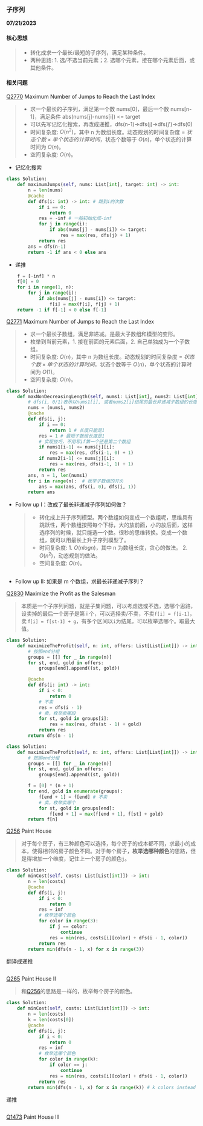 ### 子序列

**07/21/2023**

#### 核心思想

> -   转化成求一个最长/最短的子序列，满足某种条件。
> -   两种思路: 1. 选/不选当前元素；2. 选哪个元素，接在哪个元素后面，或其他条件。

#### 相关问题

[Q2770] Maximum Number of Jumps to Reach the Last Index

> -   求一个最长的子序列，满足第一个数 nums[0]，最后一个数 nums[n-1]，满足条件 abs(nums[j]-nums[i]) <= target
> -   可以先写记忆化搜索，再改成递推，dfs(n-1)->dfs(j)->dfs(j')->dfs(0)
> -   时间复杂度: $`O(n^2)`$，其中 n 为数组长度。动态规划的时间复杂度 = $`状态个数 \times 单个状态的计算时间`$，状态个数等于 $`O(n)`$，单个状态的计算时间为 $`O(n)`$。
> -   空间复杂度: $`O(n)`$。

-   记忆化搜索

```python
class Solution:
    def maximumJumps(self, nums: List[int], target: int) -> int:
        n = len(nums)
        @cache
        def dfs(i: int) -> int: # 跳到i的次数
            if i == 0:
                return 0
            res = -inf # 一般初始化成-inf
            for j in range(i):
                if abs(nums[j] - nums[i]) <= target:
                    res = max(res, dfs(j) + 1)
            return res
        ans = dfs(n-1)
        return -1 if ans < 0 else ans
```

-   递推

```python
    f = [-inf] * n
    f[0] = 0
    for i in range(1, n):
        for j in range(i):
            if abs(nums[j] - nums[i]) <= target:
                f[i] = max(f[i], f[j] + 1)
    return -1 if f[-1] < 0 else f[-1]
```

[Q2771] Maximum Number of Jumps to Reach the Last Index

> -   求一个最长子数组，满足非递减。是最大子数组和模型的变形。
> -   枚举到当前元素，1. 接在前面的元素后面，2. 自己单独成为一个子数组。
> -   时间复杂度: $`O(n)`$，其中 n 为数组长度。动态规划的时间复杂度 = $`状态个数 \times 单个状态的计算时间`$，状态个数等于 $`O(n)`$，单个状态的计算时间为 $`O(1)`$。
> -   空间复杂度: $`O(n)`$。

```python
class Solution:
    def maxNonDecreasingLength(self, nums1: List[int], nums2: List[int]) -> int:
        # dfs(i, 0/1)表示以nums1[i], 或者nums2[i]结尾的最长非递减子数组的长度
        nums = (nums1, nums2)
        @cache
        def dfs(i, j):
            if i == 0:
                return 1 # 长度只能是1
            res = 1 # 最短子数组长度是1
            # 实现技巧，不用写if第一个还是第二个数组
            if nums1[i-1] <= nums[j][i]:
                res = max(res, dfs(i-1, 0) + 1)
            if nums2[i-1] <= nums[j][i]:
                res = max(res, dfs(i-1, 1) + 1)
            return res
        ans, n = 1, len(nums1)
        for i in range(n):  # 枚举子数组的开头
            ans = max(ans, dfs(i, 0), dfs(i, 1))
        return ans
```

-   Follow up I：改成了最长非递减子序列如何做？
    > -   转化成上升子序列模型。两个数组如何变成一个数组呢，思维具有跳跃性，两个数组按照每个下标，大的放前面，小的放后面，这样选序列的时候，就只能选一个数。很秒的思维转换。变成一个数组，就可以用最长上升子序列模型了。
    > -   时间复杂度: 1. $`O(nlogn)`$，其中 n 为数组长度，贪心的做法。 2. $`O(n^2)`$，动态规划的做法。
    > -   空间复杂度: $`O(n)`$。

```python

```

-   Follow up II: 如果是 m 个数组，求最长非递减子序列？

[Q2830] Maximize the Profit as the Salesman

> 本质是一个子序列问题，就是子集问题，可以考虑选或不选，选哪个思路，设卖掉的最后一个房子是第 i 个，可以选择卖/不卖，不卖`f[i] = f[i-1]`，卖 f`[i] = f[st-1] + g`，有多个区间以`i`为结尾，可以枚举选哪个。取最大值。

```python
class Solution:
    def maximizeTheProfit(self, n: int, offers: List[List[int]]) -> int:
        # 按照end分组
        groups = [[] for _ in range(n)]
        for st, end, gold in offers:
            groups[end].append((st, gold))

        @cache
        def dfs(i: int) -> int:
            if i < 0:
                return 0
            # 不卖
            res = dfs(i - 1)
            # 卖，枚举卖哪段
            for st, gold in groups[i]:
                res = max(res, dfs(st - 1) + gold)
            return res
        return dfs(n - 1)
```

```python
class Solution:
    def maximizeTheProfit(self, n: int, offers: List[List[int]]) -> int:
        # 按照end分组
        groups = [[] for _ in range(n)]
        for st, end, gold in offers:
            groups[end].append((st, gold))

        f = [0] * (n + 1)
        for end, gold in enumerate(groups):
            f[end + 1] = f[end] # 不卖
            # 卖，枚举卖哪个
            for st, gold in groups[end]:
                f[end + 1] = max(f[end + 1], f[st] + gold)
        return f[n]
```

[Q256] Paint House

> 对于每个房子，有三种颜色可以选择，每个房子的成本都不同，求最小的成本，使得相邻的房子颜色不同。对于每个房子，**枚举选哪种颜色**的思路，但是得增加一个维度，记住上一个房子的颜色`j`。

```python
class Solution:
    def minCost(self, costs: List[List[int]]) -> int:
        n = len(costs)
        @cache
        def dfs(i, j):
            if i < 0:
                return 0
            res = inf
            # 枚举选哪个颜色
            for color in range(3):
                if j == color:
                    continue
                res = min(res, costs[i][color] + dfs(i - 1, color))
            return res
        return min(dfs(n - 1, x) for x in range(3))
```

翻译成递推

```python

```

[Q265] Paint House II

> 和[Q256]的思路是一样的，枚举每个房子的颜色。

```python
class Solution:
    def minCost(self, costs: List[List[int]]) -> int:
        n = len(costs)
        k = len(costs[0])
        @cache
        def dfs(i, j):
            if i < 0:
                return 0
            res = inf
            # 枚举选哪个颜色
            for color in range(k):
                if color == j:
                    continue
                res = min(res, costs[i][color] + dfs(i - 1, color))
            return res
        return min(dfs(n - 1, x) for x in range(k)) # k colors instead of 3 colors
```

递推

```python

```

[Q1473] Paint House III

>

[//]: #
[Q2770]: https://leetcode.com/problems/maximum-number-of-jumps-to-reach-the-last-index/
[Q2771]: https://leetcode.com/problems/longest-non-decreasing-subarray-from-two-arrays/
[Q2830]: https://leetcode.com/problems/maximize-the-profit-as-the-salesman/
[Q256]: https://leetcode.com/problems/paint-house/
[Q265]: https://leetcode.com/problems/paint-house-ii/
[Q1473]: https://leetcode.com/problems/paint-house-iii/
